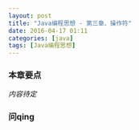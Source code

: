 ```yaml
---
layout: post
title: "Java编程思想 - 第三章、操作符"
date: 2016-04-17 01:11
categories: [java]
tags: [Java编程思想]
---
```


### 本章要点
*内容待定*

### 问qing